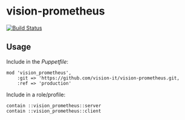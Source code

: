 # vision-prometheus

[![Build Status](https://travis-ci.org/vision-it/vision-prometheus.svg?branch=production)](https://travis-ci.org/vision-it/vision-prometheus)

## Usage

Include in the *Puppetfile*:

```
mod 'vision_prometheus',
    :git => 'https://github.com/vision-it/vision-prometheus.git,
    :ref => 'production'
```

Include in a role/profile:

```puppet
contain ::vision_prometheus::server
contain ::vision_prometheus::client
```

